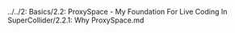 ../../2: Basics/2.2: ProxySpace - My Foundation For Live Coding In SuperCollider/2.2.1: Why ProxySpace.md